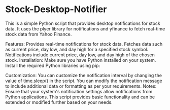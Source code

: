 # Stock-Desktop-Notifier
This is a simple Python script that provides desktop notifications for stock data. It uses the plyer library for notifications and yfinance to fetch real-time stock data from Yahoo Finance.


Features:
Provides real-time notifications for stock data.
Fetches data such as current price, day low, and day high for a specified stock symbol.
Notifications include current price, day low, and day high of the chosen stock.
Installation:
Make sure you have Python installed on your system.
Install the required Python libraries using pip:

Customization:
You can customize the notification interval by changing the value of time.sleep() in the script.
You can modify the notification message to include additional data or formatting as per your requirements.
Notes:
Ensure that your system's notification settings allow notifications from Python applications.
This script provides basic functionality and can be extended or modified further based on your needs.
